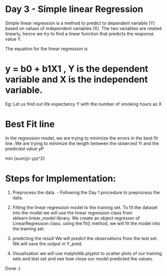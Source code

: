 # Day 3 - Simple linear Regression

Simple linear regression is a method to predict to dependent variable (Y) based on values of independent variables (X). The two variables 
are related linearly, hence we try to find a linear function that predicts the response value Y.

The equation for the linear regression is 

# y = b0 + b1X1 ,  Y is the dependent variable and X is the independent variable.

Eg: Let us find out life expectancy Y with the number of smoking hours as X

# Best Fit line
In the regression model, we are trying to minimize the errors in the best fit line. We are trying to minimize the length between the observed
Yi and the predicted value yP

min {sum(yi-yp)^2}

# Steps for Implementation:

1. Preprocess the data. - Following the Day 1 procedure to preprocess the data.

2. Fitting the linear regression model to the training set.
          To fit the dataset into the model we will use the linear regression class from sklearn.linear_model library. We create an object regressor
          of LinearRegression class. using the fit() method, we will fit the model into the training set.

3. predicting the result 
          We will predict the observations from the test set. We will save the output in Y_pred.
          
4. Visualisation 
          we will use matplotlib.plyplot to scatter plots of our training sets and test set and see how close our model predicted the values.
          
Done :)
      

